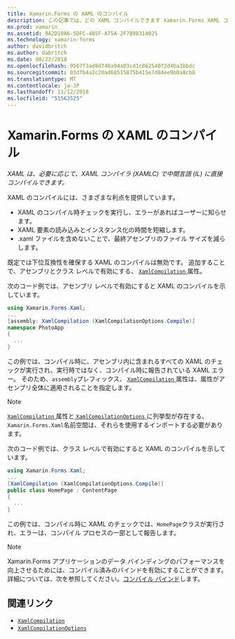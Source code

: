 ```yaml
---
title: Xamarin.Forms の XAML のコンパイル
description: この記事では、どの XAML コンパイルできます Xamarin.Forms XAML コンパイラ (XAMLC) で中間言語 (IL) に直接について説明します。
ms.prod: xamarin
ms.assetid: 9A2D10A6-5DFC-485F-A75A-2F7B98314025
ms.technology: xamarin-forms
author: davidbritch
ms.author: dabritch
ms.date: 08/22/2018
ms.openlocfilehash: 9567f3ad8d748a94a03cd1c86254072d4ba3bbdc
ms.sourcegitcommit: 03dfb4a2c20ad68515875b415e7d84ee9b0a8cb8
ms.translationtype: MT
ms.contentlocale: ja-JP
ms.lasthandoff: 11/12/2018
ms.locfileid: "51563525"
---
```

# <a name="xaml-compilation-in-xamarinforms"></a>Xamarin.Forms の XAML のコンパイル

_XAML は、必要に応じて、XAML コンパイラ (XAMLC) で中間言語 (IL) に直接コンパイルできます。_

XAML のコンパイルには、さまざまな利点を提供しています。

- XAML のコンパイル時チェックを実行し、エラーがあればユーザーに知らせます。
- XAML 要素の読み込みとインスタンス化の時間を短縮します。
- .xaml ファイルを含めないことで、最終アセンブリのファイル サイズを減らします。

既定では下位互換性を確保する XAML のコンパイルは無効です。 追加することで、アセンブリとクラス レベルで有効にする、 [ `XamlCompilation` ](xref:Xamarin.Forms.Xaml.XamlCompilationAttribute)属性。

次のコード例では、アセンブリ レベルで有効にすると XAML のコンパイルを示しています。

```csharp
using Xamarin.Forms.Xaml;
...
[assembly: XamlCompilation (XamlCompilationOptions.Compile)]
namespace PhotoApp
{
  ...
}
```

この例では、コンパイル時に、アセンブリ内に含まれるすべての XAML のチェックが実行され、実行時ではなく、コンパイル時に報告されている XAML エラー。 そのため、`assembly`プレフィックス、 [ `XamlCompilation` ](xref:Xamarin.Forms.Xaml.XamlCompilationAttribute)属性は、属性がアセンブリ全体に適用されることを指定します。

> [!NOTE]
> [ `XamlCompilation` ](xref:Xamarin.Forms.Xaml.XamlCompilationAttribute)属性と[ `XamlCompilationOptions` ](xref:Xamarin.Forms.Xaml.XamlCompilationOptions)に列挙型が存在する、`Xamarin.Forms.Xaml`名前空間は、それらを使用するインポートする必要があります。

次のコード例では、クラス レベルで有効にすると XAML のコンパイルを示しています。

```csharp
using Xamarin.Forms.Xaml;
...
[XamlCompilation (XamlCompilationOptions.Compile)]
public class HomePage : ContentPage
{
  ...
}
```

この例では、コンパイル時に XAML のチェックでは、`HomePage`クラスが実行され、エラーは、コンパイル プロセスの一部として報告します。

> [!NOTE]
> Xamarin.Forms アプリケーションのデータ バインディングのパフォーマンスを向上させるためには、コンパイル済みのバインドを有効にすることができます。 詳細については、次を参照してください。[コンパイル バインド](~/xamarin-forms/app-fundamentals/data-binding/compiled-bindings.md)します。

## <a name="related-links"></a>関連リンク

- [`XamlCompilation`](xref:Xamarin.Forms.Xaml.XamlCompilationAttribute)
- [`XamlCompilationOptions`](xref:Xamarin.Forms.Xaml.XamlCompilationOptions)
